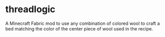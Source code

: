 # threadlogic
A Minecraft Fabric mod to use any combination of colored wool to craft a bed matching the color of the center piece of wool used in the recipe.
